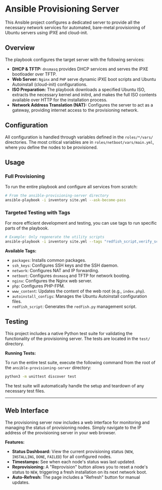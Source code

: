 # Ansible Provisioning Server

This Ansible project configures a dedicated server to provide all the necessary network services for automated, bare-metal provisioning of Ubuntu servers using iPXE and cloud-init.

## Overview

The playbook configures the target server with the following services:

- **DHCP & TFTP:** `dnsmasq` provides DHCP services and serves the iPXE bootloader over TFTP.
- **Web Server:** `Nginx` and `PHP` serve dynamic iPXE boot scripts and Ubuntu Autoinstall (cloud-init) configurations.
- **ISO Preparation:** The playbook downloads a specified Ubuntu ISO, extracts the necessary kernel and initrd, and makes the full ISO contents available over HTTP for the installation process.
- **Network Address Translation (NAT):** Configures the server to act as a gateway, providing internet access to the provisioning network.

## Configuration

All configuration is handled through variables defined in the `roles/*/vars/` directories. The most critical variables are in `roles/netboot/vars/main.yml`, where you define the nodes to be provisioned.

## Usage

### Full Provisioning

To run the entire playbook and configure all services from scratch:
```bash
# From the ansible-provisioning-server directory
ansible-playbook -i inventory site.yml --ask-become-pass
```

### Targeted Testing with Tags

For more efficient development and testing, you can use tags to run specific parts of the playbook.

```bash
# Example: Only regenerate the utility scripts
ansible-playbook -i inventory site.yml --tags "redfish_script,verify_script" --ask-become-pass
```

**Available Tags:**
- `packages`: Installs common packages.
- `ssh_keys`: Configures SSH keys and the SSH daemon.
- `network`: Configures NAT and IP forwarding.
- `netboot`: Configures `dnsmasq` and TFTP for network booting.
- `nginx`: Configures the Nginx web server.
- `php`: Configures PHP-FPM.
- `www_content`: Updates the content of the web root (e.g., `index.php`).
- `autoinstall_configs`: Manages the Ubuntu Autoinstall configuration files.
- `redfish_script`: Generates the `redfish.py` management script.

## Testing

This project includes a native Python test suite for validating the functionality of the provisioning server. The tests are located in the `test/` directory.

**Running Tests:**

To run the entire test suite, execute the following command from the root of the `ansible-provisioning-server` directory:

```bash
python3 -m unittest discover test
```

The test suite will automatically handle the setup and teardown of any necessary test files.

---

## Web Interface

The provisioning server now includes a web interface for monitoring and managing the status of provisioning nodes. Simply navigate to the IP address of the provisioning server in your web browser.

**Features:**
- **Status Dashboard:** View the current provisioning status (`NEW`, `INSTALLING`, `DONE`, `FAILED`) for all configured nodes.
- **Timestamps:** See when each node's status was last updated.
- **Reprovisioning:** A "Reprovision" button allows you to reset a node's status to `NEW`, triggering a fresh installation on its next network boot.
- **Auto-Refresh:** The page includes a "Refresh" button for manual updates.
